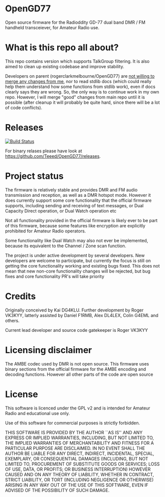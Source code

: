 # OpenGD77
Open source firmware for the Radioddity GD-77 dual band DMR / FM handheld transceiever, for Amateur Radio use.

# What is this repo all about?
This repo contains version which supports TalkGroup filtering. It is also aimed to clean up existing codebase and improve stability.

Developers on parent (rogerclarkmelbourne/OpenGD77) are [not willing to merge any changes from me](https://github.com/rogerclarkmelbourne/OpenGD77/pull/426), nor to read stdlib docs (which could really help them understand how some functions from stdlib work), even if docs clearly says they are wrong. So, the only way is to continue work in my own repo. However, I will merge "good" changes from main repo until it is possible (after cleanup it will probably be quite hard, since there will be a lot of code conflicts).

# Releases
[![Build Status](https://drone.teeed.eu/api/badges/Teeed/OpenGD77/status.svg)](https://drone.teeed.eu/Teeed/OpenGD77)

For binary relases please have look at https://github.com/Teeed/OpenGD77/releases.

# Project status

The firmware is relatively stable and provides DMR and FM audio transmission and reception, as well as a DMR hotspot mode.
However it does currently support some core functionality that the official firmware supports, including sending and receiving of text messages, or Dual Capacity Direct operation, or Dual Watch operation etc

Not all functionality provided in the official firmware is likely ever to be part of this firmware, because some features like encryption are explicitly prohibited for Amateur Radio operators.

Some functionality like Dual Watch may also not ever be implemented, because its equivalent to the Channel / Zone scan function.



The project is under active development by several developers. 
New developers are welcome to participate, but currently the focus is still on getting the core functionality working and existing bugs fixed.
This does not mean that new non-core functionality changes will be rejected, but bug fixes and core functionality PR's  will take priority


# Credits
Originally conceived by Kai DG4KLU.
Further development by Roger VK3KYY, latterly assisted by Daniel F1RMB, Alex DL4LEX, Colin G4EML and others.

Current lead developer and source code gatekeeper is Roger VK3KYY

# Licensing disclaimer
The AMBE codec used by DMR is not open source. This firmware uses binary sections from the official firmware for the AMBE encoding and decoding functions. However all other parts of the code are open source

# License
This software is licenced under the GPL v2 and is intended for Amateur Radio and educational use only.

Use of this software for commercial purposes is strictly forbidden.

THIS SOFTWARE IS PROVIDED BY THE AUTHOR ``AS IS'' AND ANY EXPRESS OR IMPLIED
WARRANTIES, INCLUDING, BUT NOT LIMITED TO, THE IMPLIED WARRANTIES OF
MERCHANTABILITY AND FITNESS FOR A PARTICULAR PURPOSE ARE DISCLAIMED. IN NO
EVENT SHALL THE AUTHOR BE LIABLE FOR ANY DIRECT, INDIRECT, INCIDENTAL,
SPECIAL, EXEMPLARY, OR CONSEQUENTIAL DAMAGES (INCLUDING, BUT NOT LIMITED TO,
PROCUREMENT OF SUBSTITUTE GOODS OR SERVICES; LOSS OF USE, DATA, OR PROFITS;
OR BUSINESS INTERRUPTION) HOWEVER CAUSED AND ON ANY THEORY OF LIABILITY,
WHETHER IN CONTRACT, STRICT LIABILITY, OR TORT (INCLUDING NEGLIGENCE OR
OTHERWISE) ARISING IN ANY WAY OUT OF THE USE OF THIS SOFTWARE, EVEN IF
ADVISED OF THE POSSIBILITY OF SUCH DAMAGE.
